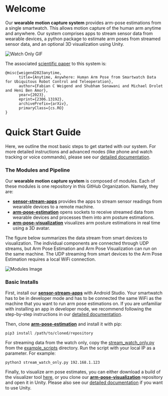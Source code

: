 # Welcome

Our __wearable motion capture system__ provides arm-pose estimations from a single smartwatch. This allows motion 
capture of the human arm anytime and anywhere. Our system comprises apps to stream sensor data from wearable devices, a python package to estimate arm poses from streamed sensor data, 
and an optional 3D visualization using Unity.

![Watch Only GIF](https://github.com/wearable-motion-capture/.github-private/blob/main/profile/httpdocs/watch_only.gif)

The associated [scientific paper](https://arxiv.org/abs/2306.13192) to this system is:
```
@misc{weigend2023anytime,
      title={Anytime, Anywhere: Human Arm Pose from Smartwatch Data for Ubiquitous Robot Control and Teleoperation}, 
      author={Fabian C Weigend and Shubham Sonawani and Michael Drolet and Heni Ben Amor},
      year={2023},
      eprint={2306.13192},
      archivePrefix={arXiv},
      primaryClass={cs.RO}
}
```

# Quick Start Guide

Here, we outline the most basic steps to get started with our system. For more detailed instructions and advanced modes 
(like phone and watch tracking or voice commands), please see our [detailed documentation](https://docs.google.com/document/d/1ayMBF9kDCB9rlcrqR0sPumJhIVJgOF-SENTdoE4a6DI/edit?usp=sharing).

### The Modules and Pipeline

Our __wearable motion capture system__ is composed of modules. 
Each of these modules is one repository in this GitHub Organization.
Namely, they are:

* [__sensor-stream-apps__](https://github.com/wearable-motion-capture/sensor-stream-apps) provides the apps to stream sensor readings from wearable devices to a remote machine.
* [__arm-pose-estimation__](https://github.com/wearable-motion-capture/arm-pose-estimation) opens sockets to receive streamed data from wearable devices and processes them into arm posture estimations.
* [__arm-pose-visualization__](https://github.com/wearable-motion-capture/arm-pose-visualization) visualizes arm posture estimations in real time using a 3D avatar.

The figure below summarizes the data stream from smart devices to visualization. The individual components are connected through UDP streams, but Arm Pose Estimation and Arm Pose Visualization can run on the same machine. The UDP streaming from smart devices to the Arm Pose Estimation requires a local WiFi connection.

![Modules Image](https://github.com/wearable-motion-capture/.github-private/blob/main/profile/httpdocs/modules.png)

### Basic Installs

First, install our [__sensor-stream-apps__](https://github.com/wearable-motion-capture/sensor-stream-apps) with Android Studio. 
Your smartwatch has to be in developer mode and has to be connected the same WiFi as the machine that you want to run arm pose estimations on. 
If you are unfamiliar with installing an app in developer mode, we recommend following the step-by-step instructions in 
our [detailed documentation](https://docs.google.com/document/d/1ayMBF9kDCB9rlcrqR0sPumJhIVJgOF-SENTdoE4a6DI/edit?usp=sharing).

Then, clone [__arm-pose-estimation__](https://github.com/wearable-motion-capture/arm-pose-estimation) and install it with pip:
```
pip3 install /path/to/cloned/repository
```
For streaming data from the watch only, copy the [stream_watch_only.py](https://github.com/wearable-motion-capture/arm-pose-estimation/blob/main/example_scripts/stream_watch_only.py) from the [example_scripts](https://github.com/wearable-motion-capture/arm-pose-estimation/tree/main/example_scripts) directory.
Run the script with your local IP as a parameter. For example:
```
python3 stream_watch_only.py 192.168.1.123
```

Finally, to visualize arm pose estimates, you can either download a build of the visualizer tool [here](https://drive.google.com/drive/folders/1DzpVi-WxWYhTzW-msOGx4AHPmHCyEV3E?usp=sharing), or you clone our [__arm-pose-visualization__](https://github.com/wearable-motion-capture/arm-pose-visualization) repository and open it in Unity.
Please also see our [detailed documentation](https://docs.google.com/document/d/1ayMBF9kDCB9rlcrqR0sPumJhIVJgOF-SENTdoE4a6DI/edit?usp=sharing) if you want to use Unity.


